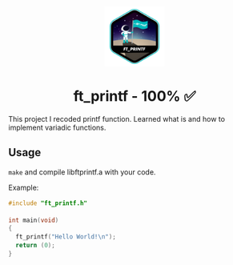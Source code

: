 <div align="center">
<a><img height="120px" src="https://github.com/fesper-s/fesper-s/blob/main/src/42_badges/ft_printfe.png"></a>

# ft_printf - 100% ✅
</div>

This project I recoded printf function. Learned what is and how to implement variadic functions.

## Usage
`make` and compile libftprintf.a with your code.

Example:
```c
#include "ft_printf.h"

int main(void)
{
  ft_printf("Hello World!\n");
  return (0);
}
```
